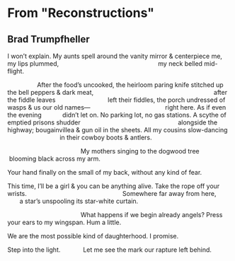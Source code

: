 # From "Reconstructions"
## Brad Trumpfheller
I won’t explain. My aunts spell
around the vanity mirror
& centerpiece me, my lips plummed,
                                                        my neck belled mid-
flight.

                 After the food’s uncooked, the heirloom paring knife
stitched up the bell peppers & dark meat,
                                                                    after the
fiddle leaves
                             left their fiddles, the porch undressed of wasps
& us
our old names—
                                          right here. As if even the evening
           didn’t let on. No parking lot, no gas stations. A scythe
of emptied prisons shudder
                                                       alongside the highway;
bougainvillea
& gun oil in the sheets. All my cousins slow-dancing
                              in their cowboy boots & antlers.

                                          My mothers singing to the dogwood
tree
             blooming black across my arm.

Your hand finally on the small of my back, without any kind of fear.

This time, I’ll be a girl & you can be anything
alive. Take the rope off your wrists.
                                                      Somewhere far away from
here,
               a star’s unspooling its star-white curtain.

                                          What happens if we begin already
angels?
Press your ears to my wingspan. Hum a little.

We are the most possible kind of daughterhood.
I promise.

Step into the light.
            Let me see the mark our rapture left behind.